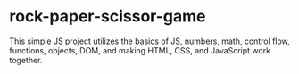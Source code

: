 # rock-paper-scissor-game
This simple JS project utilizes the basics of JS, numbers, math, control flow, functions, objects, DOM, and making HTML, CSS, and JavaScript work together.
